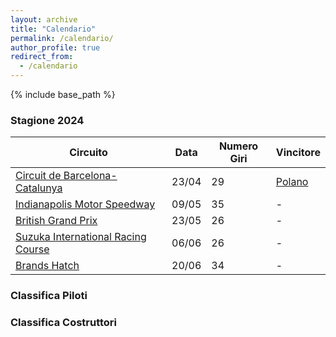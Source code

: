 ```yaml
---
layout: archive
title: "Calendario"
permalink: /calendario/
author_profile: true
redirect_from:
  - /calendario
---
```


{% include base_path %}

### Stagione 2024

| Circuito | Data | Numero Giri | Vincitore |
| ---- | ---- | ---- | ---- |
| [Circuit de Barcelona-Catalunya](https://it.wikipedia.org/wiki/Circuito_di_Barcellona-Catalogna) | 23/04 | 29 | [Polano](#)
| [Indianapolis Motor Speedway](https://it.wikipedia.org/wiki/Indianapolis_Motor_Speedway) | 09/05 | 35 | - |
| [British Grand Prix](https://it.wikipedia.org/wiki/Circuito_di_Silverstone) | 23/05 | 26 | - |
| [Suzuka International Racing Course](https://it.wikipedia.org/wiki/Circuito_di_Suzuka) | 06/06 | 26 | - |
| [Brands Hatch](https://it.wikipedia.org/wiki/Circuito_di_Brands_Hatch) | 20/06 | 34 | - |

### Classifica Piloti


### Classifica Costruttori